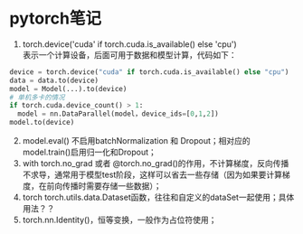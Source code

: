 pytorch笔记
====
1. torch.device('cuda' if torch.cuda.is_available() else 'cpu') <br>
表示一个计算设备，后面可用于数据和模型计算，代码如下：
``` Python
device = torch.device("cuda" if torch.cuda.is_available() else "cpu")
data = data.to(device)
model = Model(...).to(device)
# 单机多卡的情况
if torch.cuda.device_count() > 1:
  model = nn.DataParallel(model，device_ids=[0,1,2])
model.to(device)
```
2. model.eval() 不启用batchNormalization 和 Dropout；相对应的model.train()启用归一化和Dropout；
3. with torch.no_grad 或者 @torch.no_grad()的作用，不计算梯度，反向传播不求导，通常用于模型test阶段，这样可以省去一些存储（因为如果要计算梯度，在前向传播时需要存储一些数据）；
4. torch torch.utils.data.Dataset函数，往往和自定义的dataSet一起使用；具体用法？？
5. torch.nn.Identity()，恒等变换，一般作为占位符使用；
